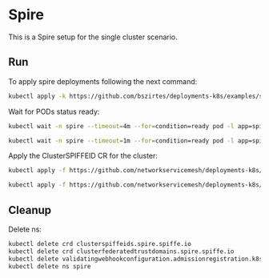 # Spire

This is a Spire setup for the single cluster scenario.

## Run

To apply spire deployments following the next command:
```bash
kubectl apply -k https://github.com/bszirtes/deployments-k8s/examples/spire/single_cluster?ref=v0.1.37
```

Wait for PODs status ready:
```bash
kubectl wait -n spire --timeout=4m --for=condition=ready pod -l app=spire-server
```
```bash
kubectl wait -n spire --timeout=1m --for=condition=ready pod -l app=spire-agent
```

Apply the ClusterSPIFFEID CR for the cluster:
```bash
kubectl apply -f https://github.com/networkservicemesh/deployments-k8s/0e8c3ce7819f0640d955dc1136a64ecff2ae8c56/examples/spire/single_cluster/clusterspiffeid-template.yaml
```

```bash
kubectl apply -f https://github.com/networkservicemesh/deployments-k8s/0e8c3ce7819f0640d955dc1136a64ecff2ae8c56/examples/spire/base/clusterspiffeid-webhook-template.yaml
```

## Cleanup

Delete ns:
```bash
kubectl delete crd clusterspiffeids.spire.spiffe.io
kubectl delete crd clusterfederatedtrustdomains.spire.spiffe.io
kubectl delete validatingwebhookconfiguration.admissionregistration.k8s.io/spire-controller-manager-webhook
kubectl delete ns spire
```
